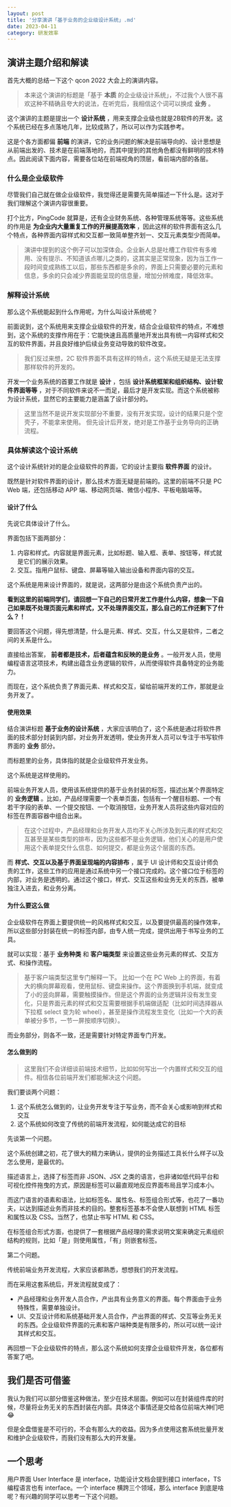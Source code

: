 ```yaml
---
layout: post
title: '分享演讲「基于业务的企业级设计系统」.md'
date: 2023-04-11
category: 研发效率
---
```


## 演讲主题介绍和解读

首先大概的总结一下这个 qcon 2022 大会上的演讲内容。

> 本来这个演讲的标题是「基于  **本质**  的企业级设计系统」，不过我个人很不喜欢这种不精确且夸大的说法，在听完后，我相信这个词可以换成  **业务**  。

这个演讲的主题是提出一个  **设计系统**  ，用来支撑企业级也就是2B软件的开发。这个系统已经在多点落地几年，比较成熟了，所以可以作为实践参考。

这是个各方面都偏  **前端**  的演讲，它的业务问题的解决是前端导向的、设计思想是从前端出发的、技术是在前端落地的，而其中提到的其他角色都没有鲜明的技术特点。因此阅读下面内容，需要各位站在前端视角的顶层，看前端内部的各层。



### 什么是企业级软件

尽管我们自己就在做企业级软件，我觉得还是需要先简单描述一下什么是。这对于我们理解这个演讲内容很重要。

打个比方，PingCode 就算是，还有企业财务系统、各种管理系统等等。这些系统的作用是  **为企业内大量重复工作的开展提高效率**  ，因此这样的软件界面有这么几个特点，各种界面内容样式和交互都一致简单整齐划一、交互元素类型少而简单。

> 演讲中提到的这个例子可以加深体会。企业新人总是吐槽工作软件有多难用、没有提示、不知道该点哪儿之类的，这其实是正常现象，因为当工作一段时间变成熟练工以后，那些东西都是多余的，界面上只需要必要的元素和信息，多余的只会减少界面能呈现的信息量，增加分辨难度，降低效率。



### 解释设计系统

那么这个系统能起到什么作用呢，为什么叫设计系统呢？

前面说到，这个系统用来支撑企业级软件的开发，结合企业级软件的特点，不难想到，这个系统的支撑作用在于：它能快速且高质量地开发出具有统一内容样式和交互的软件界面，并且良好维护后续业务变动导致的软件改变。

> 我们反过来想，2C 软件界面不具有这样的特点，这个系统无疑是无法支撑那样软件的开发的。

开发一个业务系统的首要工作就是  **设计**  ，包括  **设计系统框架和组织结构、设计软件界面等等**  ，对于不同软件来说不一而足，最后才是开发实现。而这个系统被称为设计系统，显然它的主要能力是涵盖了设计部分的。

> 这里当然不是说开发实现部分不重要，没有开发实现，设计的结果只是个空壳子，不能拿来使用。  但先设计后开发，绝对是工作基于业务导向的正确流程。



### 具体解读这个设计系统

这个设计系统针对的是企业级软件的界面，它的设计主要指  **软件界面**  的设计。

既然是针对软件界面的设计，那么技术方面无疑是前端的。这里的前端不只是 PC Web 端，还包括移动 APP 端、移动网页端、微信小程序、平板电脑端等。



#### 设计了什么

先说它具体设计了什么。

界面包括下面两部分：

1. 内容和样式。内容就是界面元素，比如标题、输入框、表单、按钮等，样式就是它们的展示效果。
1. 交互。指用户鼠标、键盘、屏幕等输入输出设备和界面内容的交互。


这个系统是用来设计界面的，就是说，这两部分是由这个系统负责产出的。



**看到这里的前端同学们，请回想一下自己的日常开发工作是什么内容，想象一下自己如果既不处理页面元素和样式，又不处理界面交互，那么自己的工作还剩下了什么？！**

要回答这个问题，得先想清楚，什么是元素、样式、交互，什么又是软件，二者之间的关系是什么。

直接给出答案，  **前者都是技术，后者蕴含和反映的是业务**  。一般开发人员，使用编程语言这项技术，构建出蕴含业务逻辑的软件，从而使得软件具备特定的业务能力。



而现在，这个系统负责了界面元素、样式和交互，留给前端开发的工作，那就是业务开发了。



#### 使用效果

结合演讲标题  **基于业务的设计系统**  ，大家应该明白了，这个系统是通过将软件界面的技术部分封装到内部，对业务开发透明，使业务开发人员可以专注于书写软件界面的  **业务**  部分。

而标题里的业务，具体指的就是企业级软件开发业务。



这个系统是这样使用的。

前端业务开发人员，使用该系统提供的基于业务封装的标签，描述出某个界面特定的  **业务逻辑**  。比如，产品经理需要一个表单页面，包括有一个醒目标题、一个有若干字段的表单、一个提交按钮、一个取消按钮，业务开发人员将这些内容对应的标签在界面容器中组合出来。

> 在这个过程中，产品经理和业务开发人员均不关心所涉及到元素的样式和交互甚至是某些类型的排布，因为这些都不是业务逻辑，他们关心的是用户使用这个表单提交什么信息、如何提交，都是业务这个层面的东西。

而  **样式、交互以及基于界面呈现端的内容排布**  ，属于 UI 设计师和交互设计师负责的工作，这些工作的应用是通过系统中另一个接口完成的。这个接口位于标签的内部，对业务是透明的。通过这个接口，样式、交互这些和业务无关的东西，被单独注入进去，和业务分离。



#### 为什么要这么做

企业级软件在界面上要提供统一的风格样式和交互，以及要提供最高的操作效率，所以这些部分封装在统一的标签内部，由专人统一完成，提供出用于书写业务的工具。

就可以实现：基于  **业务种类**  和  **客户端类型**  来设置这些业务元素的样式、交互方式、和操作流程。

> 基于客户端类型这里专门解释一下。  比如一个在 PC Web 上的界面，有着大的横向屏幕观看，使用鼠标、键盘来操作。这个界面换到手机端，就变成了小的竖向屏幕，需要触摸操作。但是这个界面的业务逻辑并没有发生变化，只是界面元素的样式和交互需要根据手机端做适配（比如时间选择器从下拉框 select 变为轮 wheel），甚至是操作流程发生变化（比如一个大的表单被分多节，一节一屏按顺序切换）。



而业务部分，则各不一致，还是需要针对特定界面专门开发。



#### 怎么做到的

> 这里我们不会详细谈前端技术细节，比如如何写出一个内置样式和交互的组件。相信各位前端开发们都能解决这个问题。



我们要谈两个问题：

1. 这个系统怎么做到的，让业务开发专注于写业务，而不会关心或影响到样式和交互
1. 这个系统如何改变了传统的前端开发流程，如何能达成它的目标




先谈第一个问题。

这个系统创建之初，花了很大的精力来确认，提供的业务描述工具长什么样子以及怎么使用，是最优的。

描述语言上，选择了标签而非 JSON、JSX 之类的语言，也非诸如低代码平台和可视化控件拖曳的方式，原因是标签可以最直观地反应界面布局且学习成本小。

而这门语言的语素和语法，比如标签名、属性名、标签组合形式等，也花了一番功夫，以达到描述业务而非技术的目的。整套标签基本不会使人联想到 HTML 标签和属性以及 CSS。当然了，也禁止书写 HTML 和 CSS。

在标签组合形式方面，也提供了一套根据产品经理的需求说明文案来确定元素组织结构的规则，比如「是」则使用属性，「有」则嵌套标签。



第二个问题。

传统前端业务开发流程，大家应该都熟悉，想想我们的开发流程。

而在采用这套系统后，开发流程就变成了：

- 产品经理和业务开发人员合作，产出具有业务意义的界面。每个界面由于业务特殊性，需要单独设计。
- UI、交互设计师和系统基础开发人员合作，产出界面的样式、交互等业务无关的东西。企业级软件界面的元素和客户端种类是有限多的，所以可以统一设计其样式和交互。


再回想一下企业级软件的特点，那么这个系统如何支撑企业级软件开发，各位都有答案了吧。



## 我们是否可借鉴

我认为我们可以部分借鉴这种做法，至少在技术层面。例如可以在封装组件库的时候，尽量将业务无关的东西封装在内部。具体这个事情还是交给各位前端大神们吧😂

但是全盘借鉴是不可行的，不会有那么大的收益。因为多点使用这套系统批量开发和维护企业级软件，而我们没有那么大的开发量。



## 一个思考

用户界面 User Interface 是 interface，功能设计文档会提到接口 interface，TS 编程语言也有 interface。一个 interface 横跨三个领域，那么 interface 到底是啥呢？有兴趣的同学可以思考一下这个问题。

